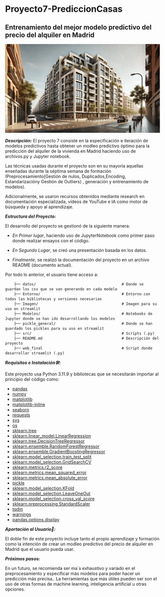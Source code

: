 # Proyecto7-PrediccionCasas


## Entrenamiento del mejor modelo predictivo del precio del alquiler en Madrid
![Predicción de Alquileres en Madrid](https://github.com/jgilsu11/Proyecto7-PrediccionCasas/blob/main/Imagen/imagen%20alquiler.webp)  
  
  
***Descripción:***
El proyecto 7 consiste en la especificación e iteración de modelos predictivos hasta obtener un modleo predictivo óptimo para la predicción del alquiler de la vivienda en Madrid haciendo uso de archivos.py y Jupyter notebook.

Las técnicas usadas durante el proyecto son en su mayoría aquellas enseñadas durante la séptima semana de formación (Preprocesamiento(Gestión de nulos, Duplicados,Encoding, Estandarizacióny Gestión de Outliers) , generación y entrenamiento de modelos).

Adicionalmente, se usaron recursos obtenidos mediante research en documentación especializada, vídeos de YouTube e IA como motor de búsqueda y apoyo al aprendizaje.


***Estructura del Proyecto:***

El desarrollo del proyecto se gestionó de la siguiente manera:

- _En Primer lugar_, haciendo uso de JupyterNotebook como primer paso donde realizar ensayos con el código.  

- _En Segundo Lugar_, se creó una presentación basada en los datos.

- _Finalmente_, se realizó la documentación del proyecto en un archivo README (documento actual).

Por todo lo anterior, el usuario tiene acceso a:

        ├── datos/                                       # Donde se guardan los csv que se van generando en cada modelo 
        ├── Entorno/                                     # Entorno con todas las bibliotecas y versiones necesarias 
        ├── Imagen/                                      # Imagen para su uso en streamlit       
        ├── Modelos/                                     # Notebooks de Jupyter donde se han ido desarrollando los modelos
        ├── pickle_general/                              # Donde se han guardado los pickles para su uso en streamlit
        ├── src/                                         # Scripts (.py)
        ├── README.md                                    # Descripción del proyecto
        ├── web_final                                    # Script donde desarrollar streamlit (.py)          
        
***Requisitos e Instalación🛠️:***

Este proyecto usa Python 3.11.9 y bibliotecas que se necesitarán importar al principio del código como:
- [pandas](https://pandas.pydata.org/docs/)
- [numpy](https://numpy.org/doc/2.1/)
- [matplotlib](https://matplotlib.org/stable/index.html)
- [matplotlib-inline](https://ipython.readthedocs.io/en/stable/api/generated/IPython.display.html)
- [seaborn](https://seaborn.pydata.org/)
- [requests](https://requests.readthedocs.io/en/latest/)
- [sys](https://docs.python.org/3/library/sys.html)
- [os](https://docs.python.org/3/library/os.html)
- [sklearn.tree](https://scikit-learn.org/stable/modules/tree.html)
- [sklearn.linear_model.LinearRegression](https://scikit-learn.org/stable/modules/generated/sklearn.linear_model.LinearRegression.html)
- [sklearn.tree.DecisionTreeRegressor](https://scikit-learn.org/stable/modules/generated/sklearn.tree.DecisionTreeRegressor.html)
- [sklearn.ensemble.RandomForestRegressor](https://scikit-learn.org/stable/modules/generated/sklearn.ensemble.RandomForestRegressor.html)
- [sklearn.ensemble.GradientBoostingRegressor](https://scikit-learn.org/stable/modules/generated/sklearn.ensemble.GradientBoostingRegressor.html)
- [sklearn.model_selection.train_test_split](https://scikit-learn.org/stable/modules/generated/sklearn.model_selection.train_test_split.html)
- [sklearn.model_selection.GridSearchCV](https://scikit-learn.org/stable/modules/generated/sklearn.model_selection.GridSearchCV.html)
- [sklearn.metrics.r2_score](https://scikit-learn.org/stable/modules/generated/sklearn.metrics.r2_score.html)
- [sklearn.metrics.mean_squared_error](https://scikit-learn.org/stable/modules/generated/sklearn.metrics.mean_squared_error.html)
- [sklearn.metrics.mean_absolute_error](https://scikit-learn.org/stable/modules/generated/sklearn.metrics.mean_absolute_error.html)
- [pickle](https://docs.python.org/3/library/pickle.html)
- [sklearn.model_selection.KFold](https://scikit-learn.org/stable/modules/generated/sklearn.model_selection.KFold.html)
- [sklearn.model_selection.LeaveOneOut](https://scikit-learn.org/stable/modules/generated/sklearn.model_selection.LeaveOneOut.html)
- [sklearn.model_selection.cross_val_score](https://scikit-learn.org/stable/modules/generated/sklearn.model_selection.cross_val_score.html)
- [sklearn.preprocessing.StandardScaler](https://scikit-learn.org/stable/modules/generated/sklearn.preprocessing.StandardScaler.html)
- [tqdm](https://tqdm.github.io/)
- [warnings](https://docs.python.org/3/library/warnings.html)
- [pandas.options.display](https://pandas.pydata.org/pandas-docs/stable/user_guide/options.html)


***Aportación al Usuario🤝:***

El doble fin de este proyecto incluye tanto el propio aprendizaje y formación como la intención de crear un modleo predictivo del precio de alquiler en Madrid que el usuario pueda usar.


***Próximos pasos:***

En un futuro, se recomienda ser ma´s exhaustivo y variado en el preprocesamiento y especificar más modelos para poder hacer un predicción más precisa.. La herramientas que más útiles pueden ser son el uso de otras formas de machine learning, inteligencia artificial u otras opciones.
